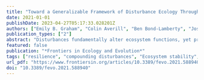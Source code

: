 ```yaml
---
title: "Toward a Generalizable Framework of Disturbance Ecology Through Crowdsourced Science"
date: 2021-01-01
publishDate: 2023-04-27T05:17:33.028201Z
authors: ["Emily B. Graham", "Colin Averill", "Ben Bond-Lamberty", "Joseph E. Knelman", "Stefan Krause", "Ariane L. Peralta", "Ashley Shade", "A. Peyton Smith", "Susan J. Cheng", "Nicolas Fanin", "Cathryn Freund", "Patricia E. Garcia", "Sean M. Gibbons", "Marc W. Van Goethem", "Marouen Ben Guebila", "Julia Kemppinen", "Robert J. Nowicki", "Juli G. Pausas", "Samuel P. Reed", "Jennifer Rocca", "Aditi Sengupta", "Debjani Sihi", "Marie Simonin", "Michał Słowiński", "Seth A. Spawn", "Ira Sutherland", "Jonathan D. Tonkin", "Nathan I. Wisnoski", "Samuel C. Zipper", "Contributor Consortium", "Arie Staal", "Bhavna Arora", "Callie Oldfield", "Dipankar Dwivedi", "Erin Larson", "Ezequiel Santillan", "J. Aaron Hogan", "Jeff Atkins", "Jianqiu Zheng", "Jonas Lembrechts", "Kaizad Patel", "Kelsey Copes-Gerbitz", "Kevin Winker", "Laura Mudge", "Mark Wong", "Martin Nuñez", "Miska Luoto", "Rebecca Barnes"]
publication_types: ["2"]
abstract: "Disturbances fundamentally alter ecosystem functions, yet predicting their impacts remains a key scientific challenge. While the study of disturbances is ubiquitous across many ecological disciplines, there is no agreed-upon, cross-disciplinary foundation for discussing or quantifying the complexity of disturbances, and no consistent terminology or methodologies exist. This inconsistency presents an increasingly urgent challenge due to accelerating global change and the threat of interacting disturbances that can destabilize ecosystem responses. By harvesting the expertise of an interdisciplinary cohort of contributors spanning 42 institutions across 15 countries, we identified an essential limitation in disturbance ecology: the word ‘disturbance’ is used interchangeably to refer to both the events that cause, and the consequences of, ecological change, despite fundamental distinctions between the two meanings. In response, we developed a generalized framework of ecosystem disturbances to reconcile this limitation, providing a well-defined lexicon for understanding disturbance across perspectives and scales. The framework results from ideas that resonate across multiple scientific disciplines and provides a baseline standard to compare disturbances across fields. This framework can be supplemented by discipline-specific variables to provide maximum benefit to both inter- and intra-disciplinary research. To support future synthesis or meta-analysis of disturbance research, we also encourage researchers to be explicit in how they define disturbance drivers and impacts, recommend minimum reporting standards that studies should detail about the magnitude, duration, and rate of change of driver and response variables of a disturbance, regardless of scale. We discuss the primary factors we considered when developing a baseline framework and propose four future directions to advance our interdisciplinary understanding of disturbances and their social-ecological impacts: integrating across ecological scales, understanding disturbance interactions, establishing baselines and trajectories, and developing process-based models and ecological forecasting initiatives. Our experience through this process motivates us to encourage the wider scientific community to continue to explore new approaches for leveraging Open Science principles in generating creative and multidisciplinary ideas."
featured: false
publication: "*Frontiers in Ecology and Evolution*"
tags: ["resilience", "compounding disturbances", "Ecosystem stability", "Interacting disturbances", "perturbation", "Resistance", "spatial", "Temporal"]
url_pdf: "https://www.frontiersin.org/articles/10.3389/fevo.2021.588940/full?&utm_source=Email_to_authors_&utm_medium=Email&utm_content=T1_11.5e1_author&utm_campaign=Email_publication&field=&journalName=Frontiers_in_Ecology_and_Evolution&id=588940"
doi: "10.3389/fevo.2021.588940"
---
```



